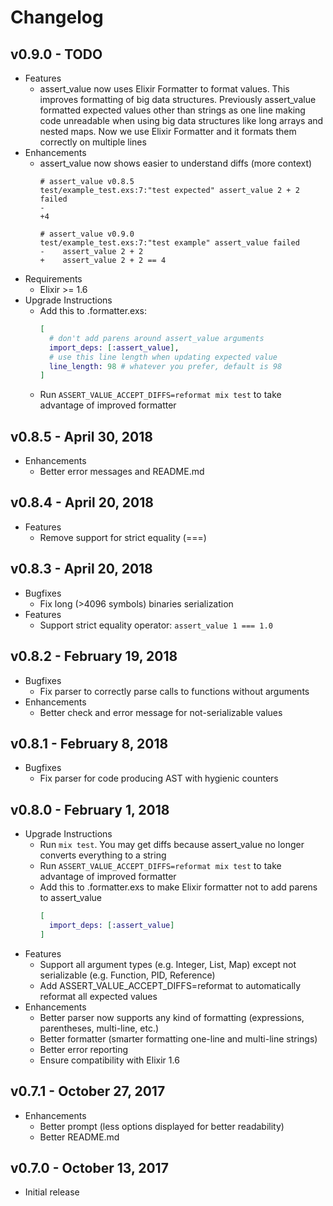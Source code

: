 # Changelog

## v0.9.0 - TODO

 * Features
   * assert_value now uses Elixir Formatter to format values. This improves
     formatting of big data structures. Previously assert_value formatted
     expected values other than strings as one line making code unreadable
     when using big data structures like long arrays and nested maps. Now
     we use Elixir Formatter and it formats them correctly on multiple lines
 * Enhancements
   * assert_value now shows easier to understand diffs (more context)
     ```
     # assert_value v0.8.5
     test/example_test.exs:7:"test expected" assert_value 2 + 2 failed
     -
     +4

     # assert_value v0.9.0
     test/example_test.exs:7:"test example" assert_value failed
     -    assert_value 2 + 2
     +    assert_value 2 + 2 == 4
     ```
 * Requirements
   * Elixir >= 1.6
 * Upgrade Instructions
   * Add this to .formatter.exs:
     ```elixir
     [
       # don't add parens around assert_value arguments
       import_deps: [:assert_value],
       # use this line length when updating expected value
       line_length: 98 # whatever you prefer, default is 98
     ]
     ```
   * Run `ASSERT_VALUE_ACCEPT_DIFFS=reformat mix test` to take advantage of
     improved formatter

## v0.8.5 - April 30, 2018

 * Enhancements
   * Better error messages and README.md

## v0.8.4 - April 20, 2018

 * Features
   * Remove support for strict equality (===)

## v0.8.3 - April 20, 2018

 * Bugfixes
   * Fix long (>4096 symbols) binaries serialization
 * Features
   * Support strict equality operator: `assert_value 1 === 1.0`

## v0.8.2 - February 19, 2018

 * Bugfixes
   * Fix parser to correctly parse calls to functions without arguments
 * Enhancements
   * Better check and error message for not-serializable values

## v0.8.1 - February 8, 2018

 * Bugfixes
   * Fix parser for code producing AST with hygienic counters

## v0.8.0 - February 1, 2018

 * Upgrade Instructions
   * Run `mix test`. You may get diffs because assert_value no longer converts
     everything to a string
   * Run `ASSERT_VALUE_ACCEPT_DIFFS=reformat mix test` to take advantage of
     improved formatter
   * Add this to .formatter.exs to make Elixir formatter not to add parens to
     assert_value
     ```elixir
     [
       import_deps: [:assert_value]
     ]
     ```
 * Features
   * Support all argument types (e.g. Integer, List, Map) except not
     serializable (e.g. Function, PID, Reference)
   * Add ASSERT_VALUE_ACCEPT_DIFFS=reformat to automatically reformat all
     expected values
 * Enhancements
   * Better parser now supports any kind of formatting (expressions,
     parentheses, multi-line, etc.)
   * Better formatter (smarter formatting one-line and multi-line strings)
   * Better error reporting
   * Ensure compatibility with Elixir 1.6

## v0.7.1 - October 27, 2017

 * Enhancements
   * Better prompt (less options displayed for better readability)
   * Better README.md

## v0.7.0 - October 13, 2017

 * Initial release
